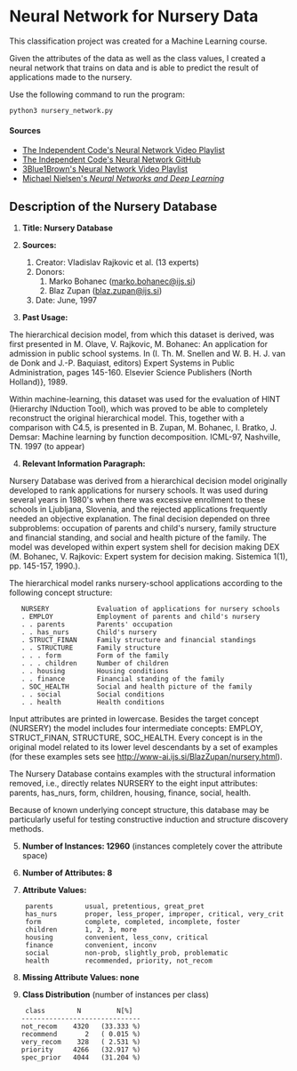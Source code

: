 # Neural Network for Nursery Data
This classification project was created for a Machine Learning course.

Given the attributes of the data as well as the class values, I created a neural network that trains on data and is able to predict the result of applications made to the nursery.

Use the following command to run the program:
```
python3 nursery_network.py
```
#### Sources
- [The Independent Code's Neural Network Video Playlist](https://www.youtube.com/playlist?list=PLQ4osgQ7WN6PGnvt6tzLAVAEMsL3LBqpm)
- [The Independent Code's Neural Network GitHub](https://github.com/TheIndependentCode/Neural-Network)
- [3Blue1Brown's Neural Network Video Playlist](https://www.youtube.com/playlist?list=PLZHQObOWTQDNU6R1_67000Dx_ZCJB-3pi)
- [Michael Nielsen's *Neural Networks and Deep Learning*](http://neuralnetworksanddeeplearning.com/)


## Description of the Nursery Database
1. **Title: Nursery Database**

2. **Sources:**
    1. Creator: Vladislav Rajkovic et al. (13 experts)
    2. Donors: 
        1. Marko Bohanec   (marko.bohanec@ijs.si)
        2. Blaz Zupan      (blaz.zupan@ijs.si)
    3. Date: June, 1997

3. **Past Usage:**

The hierarchical decision model, from which this dataset is derived, was first presented in M. Olave, V. Rajkovic, M. Bohanec: An application for     admission in public school systems. In (I. Th. M. Snellen and W. B. H. J. van de Donk and J.-P. Baquiast, editors) Expert Systems in Public     Administration, pages 145-160. Elsevier Science Publishers (North Holland)}, 1989.

Within machine-learning, this dataset was used for the evaluation of HINT (Hierarchy INduction Tool), which was proved to be able to completely reconstruct the original hierarchical model. This, together with a comparison with C4.5, is presented in B. Zupan, M. Bohanec, I. Bratko, J. Demsar: Machine learning by function decomposition. ICML-97, Nashville, TN. 1997 (to appear)

4. **Relevant Information Paragraph:**

Nursery Database was derived from a hierarchical decision model originally developed to rank applications for nursery schools. It was used during several years in 1980's when there was excessive enrollment to these schools in Ljubljana, Slovenia, and the rejected applications frequently needed an objective explanation. The final decision depended on three subproblems: occupation of parents and child's nursery, family structure and financial standing, and social and health picture of the family. The model was developed within expert system shell for decision making DEX (M. Bohanec, V. Rajkovic: Expert system for decision making. Sistemica 1(1), pp. 145-157, 1990.).

The hierarchical model ranks nursery-school applications according to the following concept structure:

```
   NURSERY            Evaluation of applications for nursery schools
   . EMPLOY           Employment of parents and child's nursery
   . . parents        Parents' occupation
   . . has_nurs       Child's nursery
   . STRUCT_FINAN     Family structure and financial standings
   . . STRUCTURE      Family structure
   . . . form         Form of the family
   . . . children     Number of children
   . . housing        Housing conditions
   . . finance        Financial standing of the family
   . SOC_HEALTH       Social and health picture of the family
   . . social         Social conditions
   . . health         Health conditions
```

Input attributes are printed in lowercase. Besides the target concept (NURSERY) the model includes four intermediate concepts: EMPLOY, STRUCT_FINAN, STRUCTURE, SOC_HEALTH. Every concept is in the original model related to its lower level descendants by a set of examples (for these examples sets see http://www-ai.ijs.si/BlazZupan/nursery.html).

The Nursery Database contains examples with the structural information removed, i.e., directly relates NURSERY to the eight input attributes: parents, has_nurs, form, children, housing, finance, social, health.

Because of known underlying concept structure, this database may be particularly useful for testing constructive induction and structure discovery methods.

5. **Number of Instances: 12960**
   (instances completely cover the attribute space)

6. **Number of Attributes: 8**

7. **Attribute Values:**

```
    parents        usual, pretentious, great_pret
    has_nurs       proper, less_proper, improper, critical, very_crit
    form           complete, completed, incomplete, foster
    children       1, 2, 3, more
    housing        convenient, less_conv, critical
    finance        convenient, inconv
    social         non-prob, slightly_prob, problematic
    health         recommended, priority, not_recom
```

8. **Missing Attribute Values: none**

9. **Class Distribution** (number of instances per class)

```
    class        N         N[%]
   ------------------------------
   not_recom    4320   (33.333 %)
   recommend       2   ( 0.015 %)
   very_recom    328   ( 2.531 %)
   priority     4266   (32.917 %)
   spec_prior   4044   (31.204 %)
```
